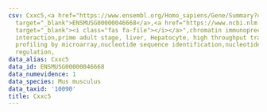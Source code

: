```yaml
---
csv: Cxxc5,<a href="https://www.ensembl.org/Homo_sapiens/Gene/Summary?db=core;g=ENSMUSG00000046668"
  target="_blank">ENSMUSG00000046668</a>,<a href="https://www.ncbi.nlm.nih.gov/pubmed/23834426"
  target="_blank"><i class="fas fa-file"></i></a>",chromatin immunoprecipitation assay,direct
  interaction,prime adult stage, liver, Hepatocyte, high throughput transcription
  profiling by microarray,nucleotide sequence identification,nucleotide sequence identification,transcriptional
  regulation,
data_alias: Cxxc5
data_id: ENSMUSG00000046668
data_numevidence: 1
data_species: Mus musculus
data_taxid: '10090'
title: Cxxc5
---
```

